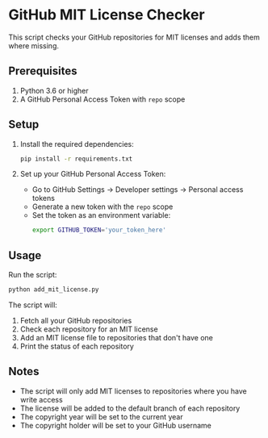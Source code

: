 # GitHub MIT License Checker

This script checks your GitHub repositories for MIT licenses and adds them where missing.

## Prerequisites

1. Python 3.6 or higher
2. A GitHub Personal Access Token with `repo` scope

## Setup

1. Install the required dependencies:
   ```bash
   pip install -r requirements.txt
   ```

2. Set up your GitHub Personal Access Token:
   - Go to GitHub Settings -> Developer settings -> Personal access tokens
   - Generate a new token with the `repo` scope
   - Set the token as an environment variable:
     ```bash
     export GITHUB_TOKEN='your_token_here'
     ```

## Usage

Run the script:
```bash
python add_mit_license.py
```

The script will:
1. Fetch all your GitHub repositories
2. Check each repository for an MIT license
3. Add an MIT license file to repositories that don't have one
4. Print the status of each repository

## Notes

- The script will only add MIT licenses to repositories where you have write access
- The license will be added to the default branch of each repository
- The copyright year will be set to the current year
- The copyright holder will be set to your GitHub username 